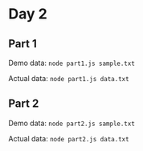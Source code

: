 # Day 2

## Part 1

Demo data: `node part1.js sample.txt`

Actual data: `node part1.js data.txt`

## Part 2

Demo data: `node part2.js sample.txt`

Actual data: `node part2.js data.txt`